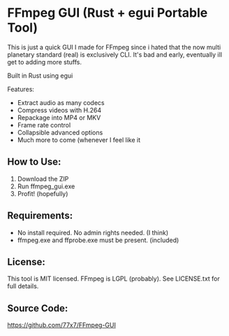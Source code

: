 
FFmpeg GUI (Rust + egui Portable Tool)
======================================

This is just a quick GUI I made for FFmpeg since i hated that the now multi planetary standard (real) is exclusively CLI. It's bad and early, eventually ill get to adding more stuffs.

Built in Rust using egui

Features:
- Extract audio as many codecs
- Compress videos with H.264
- Repackage into MP4 or MKV
- Frame rate control
- Collapsible advanced options
- Much more to come (whenever I feel like it

How to Use:
-----------
1. Download the ZIP
2. Run ffmpeg_gui.exe
3. Profit! (hopefully)

Requirements:
-------------
- No install required. No admin rights needed. (I think)
- ffmpeg.exe and ffprobe.exe must be present. (included)

License:
--------
This tool is MIT licensed. FFmpeg is LGPL (probably).
See LICENSE.txt for full details.

Source Code:
------------
https://github.com/77x7/FFmpeg-GUI
